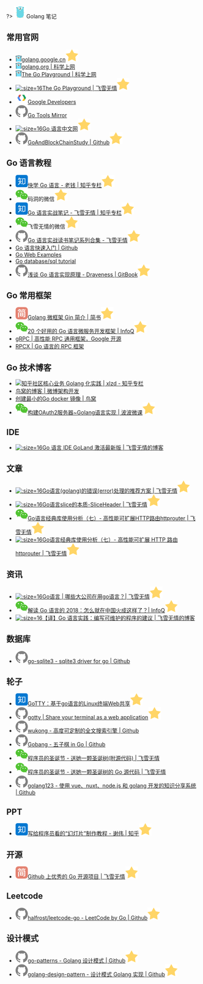 ?> ![](logo/golang.svg ':no-zoom')Golang 笔记

## 常用官网

- [![](logo/goplay.png ':size=16')golang.google.cn![](logo/star.svg)](https://golang.google.cn/)
- [![](logo/goplay.png ':size=16')golang.org | 科学上网](https://golang.org/)
- [![](logo/goplay.png ':size=16')The Go Playground | 科学上网](https://play.golang.org/)
- [![](logo/flysnow.ico ':size=16')The Go Playground | 飞雪无情![](logo/star.svg)](http://play.flysnow.org)
- [![](logo/googledevelopers.png ':size=16')Google Developers](https://developers.google.cn)
- [![](logo/github.svg)Go Tools Mirror](https://github.com/golang/tools)
- [![](logo/gocn.ico ':size=16')Go 语言中文网![](logo/star.svg)](https://studygolang.com)
- [![](logo/github.svg)GoAndBlockChainStudy | Github![](logo/star.svg)](https://github.com/wumansgy/GoAndBlockChainStudy)

## Go 语言教程

- [![](logo/zhihu.svg)快学 Go 语言 - 老钱 | 知乎专栏![](logo/star.svg)](https://zhuanlan.zhihu.com/quickgo)
- ![](logo/wechat.svg)码洞的微信![](logo/star.svg)
- [![](logo/zhihu.svg)Go 语言实战笔记 - 飞雪无情 | 知乎专栏![](logo/star.svg)](https://zhuanlan.zhihu.com/go-in-action)
- ![](logo/wechat.svg)飞雪无情的微信![](logo/star.svg)
- [![](logo/github.svg)Go 语言实战读书笔记系列合集 - 飞雪无情![](logo/star.svg)](https://github.com/rujews/go-in-action-notes)
- [Go 语言快速入门 | Github](https://github.com/jaywcjlove/golang-tutorial)
- [Go Web Examples](https://gowebexamples.com/)
- [Go database/sql tutorial](http://go-database-sql.org/)
- [![](logo/github.svg)浅谈 Go 语言实现原理 - Draveness | GitBook![](logo/star.svg)](https://draveness.me/golang/)

## Go 常用框架

- [![](logo/jianshu.svg)Golang 微框架 Gin 简介 | 简书![](logo/star.svg)](https://www.jianshu.com/p/a31e4ee25305)
- [![](logo/wechat.svg)20 个好用的 Go 语言微服务开发框架 | InfoQ![](logo/star.svg)](https://mp.weixin.qq.com/s/lb66M8coA_57E4YN3uYJwA)
- [gRPC | 高性能 RPC 通用框架，Google 开源](https://grpc.io)
- [RPCX | Go 语言的 RPC 框架](http://rpcx.site/)

## Go 技术博客

- [![](https://notes.abelsu7.top/_media/star.svg)知乎社区核心业务 Golang 化实践 | xlzd - 知乎专栏](https://zhuanlan.zhihu.com/p/48039838)
- [鸟窝的博客 | 微博架构开发](https://colobu.com/)
- [创建最小的Go docker 镜像 | 鸟窝](https://colobu.com/2018/08/13/create-minimal-docker-image-for-go-applications/)
- [![](logo/wechat.svg)构建OAuth2服务器~Golang语言实现 | 波波微课![](logo/star.svg)](https://mp.weixin.qq.com/s/JsU7dk30OLSkzsnlmXtWIg)

## IDE

- [![](logo/flysnow.ico ':size=16')Go 语言 IDE GoLand 激活最新版 | 飞雪无情的博客](https://www.flysnow.org/2018/10/01/golang-ide-goland-activate.html)

## 文章

- [![](logo/flysnow.ico ':size=16')Go语言(golang)的错误(error)处理的推荐方案 | 飞雪无情![](logo/star.svg)](https://www.flysnow.org/2019/01/01/golang-error-handle-suggestion.html)
- [![](logo/flysnow.ico ':size=16')Go语言slice的本质-SliceHeader | 飞雪无情![](logo/star.svg)](https://www.flysnow.org/2018/12/21/golang-sliceheader.html)
- [![](logo/wechat.svg)Go语言经典库使用分析（七）- 高性能可扩展HTTP路由httprouter | 飞雪无情![](logo/star.svg)](https://mp.weixin.qq.com/s/Q2-60p_KU0AgbvtPu7CMRw)
- [![](logo/flysnow.ico ':size=16')Go语言经典库使用分析（七）- 高性能可扩展 HTTP 路由 httprouter | 飞雪无情![](logo/star.svg)](https://www.flysnow.org/2019/01/07/golang-classic-libs-httprouter.html)

## 资讯

- [![](logo/flysnow.ico ':size=16')Go语言 | 哪些大公司在用go语言？| 飞雪无情![](logo/star.svg)](https://www.flysnow.org/2017/09/13/go-for-company.html)
- [![](logo/wechat.svg)解读 Go 语言的 2018：怎么就在中国火成这样了？| InfoQ![](logo/star.svg)](https://mp.weixin.qq.com/s/cIU9_BFf1J6dbHzQSDS66Q)
- [![](logo/flysnow.ico ':size=16')【译】Go 语言实践：编写可维护的程序的建议 | 飞雪无情的博客](https://www.flysnow.org/2018/12/04/golang-the-go-best-presentations.html)

## 数据库

- [![](logo/github.svg)go-sqlite3 - sqlite3 driver for go | Github](https://github.com/mattn/go-sqlite3)

## 轮子

- [![](logo/zhihu.svg)GoTTY：基于go语言的Linux终端Web共享![](logo/star.svg)](https://zhuanlan.zhihu.com/p/33422384)
- [![](logo/github.svg)gotty | Share your terminal as a web application![](logo/star.svg)](https://github.com/yudai/gotty)
- [![](logo/github.svg)wukong - 高度可定制的全文搜索引擎 | Github](https://github.com/huichen/wukong)
- [![](logo/github.svg)Gobang - 五子棋 in Go | Github](https://github.com/hcrgm/Gobang-Go)
- [![](logo/wechat.svg)程序员的圣诞节 - 送她一颗圣诞树(附源代码) | 飞雪无情](https://mp.weixin.qq.com/s/RzAIl_yiVuc5T6suvk9KGg)
- [![](logo/wechat.svg)程序员的圣诞节 - 送她一颗圣诞树的 Go 源代码 | 飞雪无情](https://mp.weixin.qq.com/s/q0toHYTRDEd_YdC8XeMI4A)
- [![](logo/github.svg)golang123 - 使用 vue、nuxt、node.js 和 golang 开发的知识分享系统 | Github](https://github.com/shen100/golang123)

## PPT 

- [![](logo/zhihu.svg)写给程序员看的“幻灯片”制作教程 - 谢伟 | 知乎![](logo/star.svg)](https://zhuanlan.zhihu.com/p/51396376)

## 开源

- [![](logo/jianshu.svg)Github 上优秀的 Go 开源项目 | 飞雪无情![](logo/star.svg)](https://www.jianshu.com/p/f814504c8f05)

## Leetcode

- [![](logo/github.svg)halfrost/leetcode-go - LeetCode by Go | Github![](logo/star.svg)](https://github.com/halfrost/LeetCode-Go)

## 设计模式

- [![](logo/github.svg)go-patterns - Golang 设计模式 | Github![](logo/star.svg)](https://github.com/sevenelevenlee/go-patterns)
- [![](logo/github.svg)golang-design-pattern - 设计模式 Golang 实现 | Github![](logo/star.svg)](https://github.com/senghoo/golang-design-pattern)
